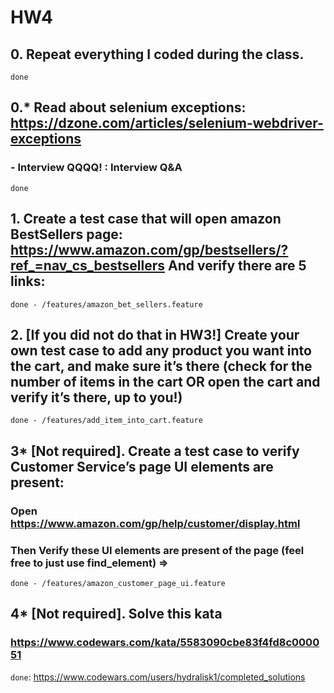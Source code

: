 # HW4
## 0. Repeat everything I coded during the class.
```done```

## 0.* Read about selenium exceptions: https://dzone.com/articles/selenium-webdriver-exceptions
### - Interview QQQQ! : Interview Q&A
```done```
  
## 1. Create a test case that will open amazon BestSellers page: https://www.amazon.com/gp/bestsellers/?ref_=nav_cs_bestsellers And verify there are 5 links:
```done - /features/amazon_bet_sellers.feature```

## 2. [If you did not do that in HW3!] Create your own test case to add any product you want into the cart, and make sure it’s there (check for the number of items in the cart OR open the cart and verify it’s there, up to you!) 
```done - /features/add_item_into_cart.feature```


## 3* [Not required]. Create a test case to verify Customer Service’s page UI elements are present: 
### Open https://www.amazon.com/gp/help/customer/display.html
### Then Verify these UI elements are present of the page (feel free to just use find_element) ⇒ 
```done - /features/amazon_customer_page_ui.feature```

## 4* [Not required]. Solve this kata 
### https://www.codewars.com/kata/5583090cbe83f4fd8c000051
```done```: https://www.codewars.com/users/hydralisk1/completed_solutions

